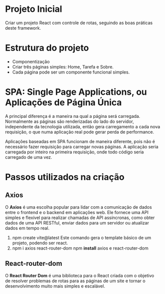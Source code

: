 # Projeto Inicial
Criar um projeto React com controle de rotas, seguindo as boas práticas deste framework.

# Estrutura do projeto
- Componentização
- Criar três páginas simples: Home, Tarefa e Sobre.
- Cada página pode ser um componente funcional simples.

# SPA: Single Page Applications, ou Aplicações de Página Única
<p>A principal diferença é a maneira na qual a página será carregada. Normalmente as páginas são renderizadas do lado do servidor, independente da tecnologia utilizada, então gera carregamento a cada nova requisição, o que numa aplicação real pode gerar perda de performance.</p>

<p>Aplicações baseadas em SPA funcionam de maneira diferente, pois não é necessário fazer requisição para carregar novas páginas. A aplicação seria carregada por inteiro na primeira requisição, onde todo código seria carregado de uma vez.</p>

# Passos utilizados na criação
## Axios
O **Axios** é uma escolha popular para lidar com a comunicação de dados entre o frontend e o backend em aplicações web. Ele fornece uma API simples e flexível para realizar chamadas de API assíncronas, como obter dados de uma API RESTful, enviar dados para um servidor ou atualizar dados em tempo real.

1) npm create vite@latest
Este comando gera o template básico de um projeto, podendo ser react.
2) npm i axios react-router-dom
npm **install** axios e react-router-dom
## React-router-dom
O **React Router Dom** é uma biblioteca para o React criada com o objetivo de resolver problemas de rotas para as páginas de um site e tornar o desenvolvimento muito mais simples e escalável.
